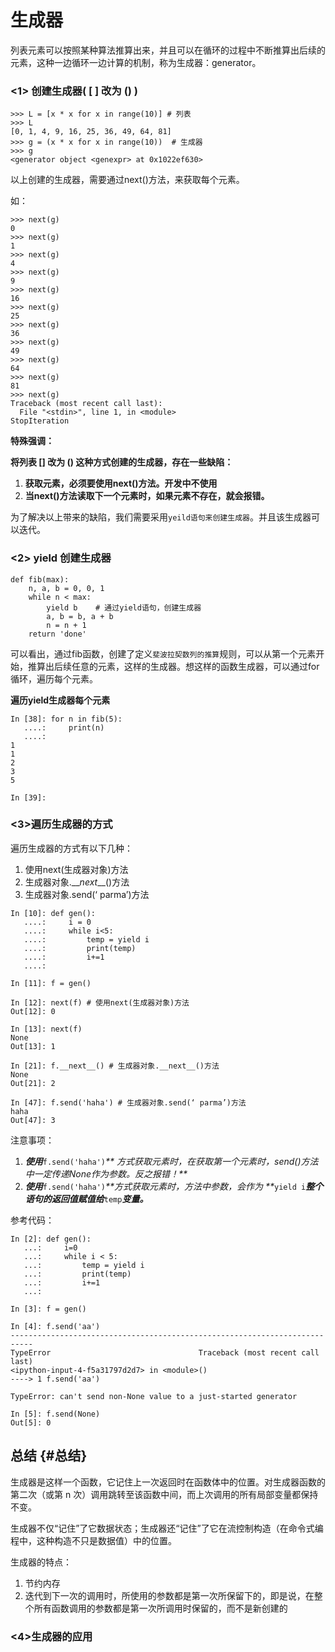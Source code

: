 # 生成器

列表元素可以按照某种算法推算出来，并且可以在循环的过程中不断推算出后续的元素，这种一边循环一边计算的机制，称为生成器：generator。

### &lt;1&gt; 创建生成器\( \[ \] 改为 \(\) \)

```
>>> L = [x * x for x in range(10)] # 列表
>>> L
[0, 1, 4, 9, 16, 25, 36, 49, 64, 81]
>>> g = (x * x for x in range(10))  # 生成器
>>> g
<generator object <genexpr> at 0x1022ef630>
```

以上创建的生成器，需要通过next\(\)方法，来获取每个元素。

如：

```
>>> next(g)
0
>>> next(g)
1
>>> next(g)
4
>>> next(g)
9
>>> next(g)
16
>>> next(g)
25
>>> next(g)
36
>>> next(g)
49
>>> next(g)
64
>>> next(g)
81
>>> next(g)
Traceback (most recent call last):
  File "<stdin>", line 1, in <module>
StopIteration
```

**特殊强调：**

**将列表 \[\] 改为 \(\) 这种方式创建的生成器，存在一些缺陷：**

1. **获取元素，必须要使用next\(\)方法。开发中不使用**
2. **当next\(\)方法读取下一个元素时，如果元素不存在，就会报错。**

为了解决以上带来的缺陷，我们需要采用`yeild语句来创建生成器`。并且该生成器可以迭代。

### &lt;2&gt; yield 创建生成器

```
def fib(max):
    n, a, b = 0, 0, 1
    while n < max:
        yield b    # 通过yield语句，创建生成器
        a, b = b, a + b
        n = n + 1
    return 'done'
```

可以看出，通过fib函数，创建了定义`斐波拉契数列的推算`规则，可以从第一个元素开始，推算出后续任意的元素，这样的生成器。想这样的函数生成器，可以通过for循环，遍历每个元素。

**遍历yield生成器每个元素**

```
In [38]: for n in fib(5):
   ....:     print(n)
   ....:     
1
1
2
3
5

In [39]:
```

### &lt;3&gt;遍历生成器的方式

遍历生成器的方式有以下几种：

1. 使用next\(生成器对象\)方法
2. 生成器对象.\_\__next_\_\_\(\)方法
3. 生成器对象.send\(‘ parma’\)方法

```
In [10]: def gen():
   ....:     i = 0
   ....:     while i<5:
   ....:         temp = yield i
   ....:         print(temp)
   ....:         i+=1
   ....:

In [11]: f = gen()

In [12]: next(f) # 使用next(生成器对象)方法
Out[12]: 0

In [13]: next(f)
None
Out[13]: 1

In [21]: f.__next__() # 生成器对象.__next__()方法
None
Out[21]: 2

In [47]: f.send('haha') # 生成器对象.send(‘ parma’)方法
haha
Out[47]: 3
```

注意事项：

1. _**使用**_`f.send('haha')`_** 方式获取元素时，在获取第一个元素时，send\(\)方法中一定传递None作为参数。反之报错！**_
2. _**使用**_`f.send('haha')`_**方式获取元素时，方法中参数，会作为   **_`yield i`_**整个语句的返回值赋值给**_`temp`_**变量。**_

参考代码：

```
In [2]: def gen():
   ...:     i=0
   ...:     while i < 5:
   ...:         temp = yield i
   ...:         print(temp)
   ...:         i+=1
   ...:

In [3]: f = gen()

In [4]: f.send('aa')
---------------------------------------------------------------------------
TypeError                                 Traceback (most recent call last)
<ipython-input-4-f5a31797d2d7> in <module>()
----> 1 f.send('aa')

TypeError: can't send non-None value to a just-started generator

In [5]: f.send(None)
Out[5]: 0
```

## 总结 {#总结}

生成器是这样一个函数，它记住上一次返回时在函数体中的位置。对生成器函数的第二次（或第 n 次）调用跳转至该函数中间，而上次调用的所有局部变量都保持不变。

生成器不仅“记住”了它数据状态；生成器还“记住”了它在流控制构造（在命令式编程中，这种构造不只是数据值）中的位置。

生成器的特点：

1. 节约内存
2. 迭代到下一次的调用时，所使用的参数都是第一次所保留下的，即是说，在整个所有函数调用的参数都是第一次所调用时保留的，而不是新创建的





### &lt;4&gt;生成器的应用



